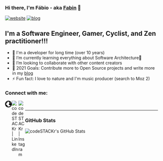 ### Hi there, I'm Fábio - aka [Fabin][website] 👋

[![website](https://img.shields.io/website?label=fabioDeveloper.com&style=for-the-badge&url=https://fabiodeveloper.com)](https://www.fabiodeveloper.com/)
[![blog](https://img.shields.io/website?label=CriarProgramas.com&style=for-the-badge&url=http://criarprogramas.com)](http://criarprogramas.com/)

## I'm a Software Engineer, Gamer, Cyclist, and Zen practitioner!!!

- 🔭 I'm a developer for long time (over 10 years)
- 🌱 I’m currently learning everything about Software Architecture🤣
- 👯 I’m looking to collaborate with other content creators
- 🥅 2021 Goals: Contribute more to Open Source projects and write more in my [blog]
- ⚡ Fun fact: I love to nature and I'm music producer (search to Moz 2)

### Connect with me:

[<img align="left" alt="codeSTACKr.com" width="22px" src="https://raw.githubusercontent.com/iconic/open-iconic/master/svg/globe.svg" />][website]
[<img align="left" alt="codeSTACKr | LinkedIn" width="22px" src="https://cdn.jsdelivr.net/npm/simple-icons@v3/icons/linkedin.svg" />][linkedin]
[<img align="left" alt="codeSTACKr | Instagram" width="22px" src="https://cdn.jsdelivr.net/npm/simple-icons@v3/icons/instagram.svg" />][instagram]

<br />

---

### GitHub Stats

  <img align="left" alt="codeSTACKr's GitHub Stats" src="https://github-readme-stats.codestackr.vercel.app/api?username=fabioalmeida100&show_icons=true&hide_border=true" />

</details>

[website]: http://fabiodeveloper.com/
[blog]: http://criarprogramas.com
[instagram]: https://instagram.com/mrfabiogeek
[linkedin]: https://www.linkedin.com/in/fabio-almeida100
